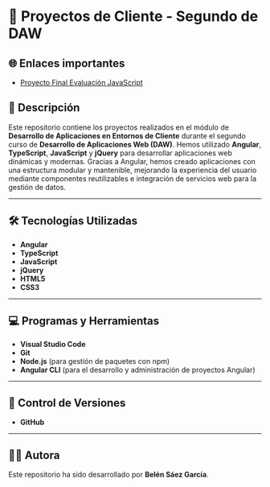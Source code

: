 # 📱 **Proyectos de Cliente - Segundo de DAW**

## 🌐 Enlaces importantes
- [Proyecto Final Evaluación JavaScript](https://belen.com.es/JAVASCRIPT/proyectoEvaluacion/proyecto.html)

## 🌟 Descripción

Este repositorio contiene los proyectos realizados en el módulo de **Desarrollo de Aplicaciones en Entornos de Cliente** durante el segundo curso de **Desarrollo de Aplicaciones Web (DAW)**. Hemos utilizado **Angular**, **TypeScript**, **JavaScript** y **jQuery** para desarrollar aplicaciones web dinámicas y modernas. Gracias a Angular, hemos creado aplicaciones con una estructura modular y mantenible, mejorando la experiencia del usuario mediante componentes reutilizables e integración de servicios web para la gestión de datos.

---

## 🛠️ **Tecnologías Utilizadas**

- **Angular**  
- **TypeScript**  
- **JavaScript**  
- **jQuery**  
- **HTML5**  
- **CSS3**  

---

## 💻 **Programas y Herramientas**

- **Visual Studio Code**  
- **Git**  
- **Node.js** (para gestión de paquetes con npm)  
- **Angular CLI** (para el desarrollo y administración de proyectos Angular)  

---

## 🔄 **Control de Versiones**

- **GitHub**  

---

## 👩‍💻 **Autora**

Este repositorio ha sido desarrollado por **Belén Sáez García**.
